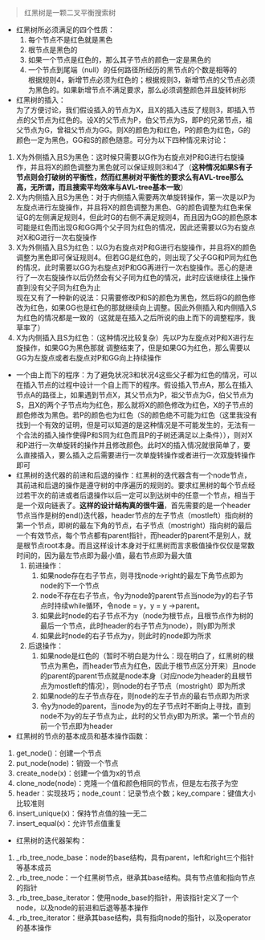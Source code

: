 > 红黑树是一颗二叉平衡搜索树
>   
- 红黑树所必须满足的四个性质：
    1. 每个节点不是红色就是黑色
    2. 根节点是黑色的
    3. 如果一个节点是红色的，那么其子节点的颜色一定是黑色的
    4. 一个节点到尾端（null）的任何路径所经历的黑节点的个数是相等的  
根据规则4，新增节点必须为红色的；根据规则3，新增节点的父节点必须为黑色的。如果新增节点不满足要求，那么必须调整颜色并且旋转树形  
- 红黑树的插入：  
为了方便讨论，我们假设插入的节点为X，且X的插入违反了规则3，即插入节点的父节点为红色的。设X的父节点为P，伯父节点为S，即P的兄弟节点，祖父节点为G，曾祖父节点为GG。则X的颜色为和红色，P的颜色为红色，G的颜色一定为黑色，GG和S的颜色随意。可分为以下四种情况来讨论：  
1. X为外侧插入且S为黑色：这时候只需要以G作为右旋点对P和G进行右旋操作，并且将X的颜色调整为黑色就可以保证规则3和4了（**这种情况如果S有子节点则会打破树的平衡性，然而红黑树对平衡性的要求么有AVL-tree那么高，无所谓，而且搜索平均效率与AVL-tree基本一致**）  
2. X为内侧插入且S为黑色：对于内侧插入需要两次单旋转操作，第一次是以P为左旋点进行左旋操作，并且将X的颜色调整为黑色、G的颜色调整为红色来保证G的左侧满足规则4，但此时G的右侧不满足规则4，而且因为GG的颜色原本可能是红色而出现G和GG两个父子同为红色的情况，因此还需要以G为右旋点对X和G进行一次右旋操作  
3. X为外侧插入且S为红色：以G为右旋点对P和G进行右旋操作，并且将X的颜色调整为黑色即可保证规则4。但若GG是红色的，则出现了父子GG和P同为红色的情况，此时需要以GG为右旋点对P和GG再进行一次右旋操作。恶心的是进行了一次右旋操作以后仍然会有父子同为红色的情况，此时应该继续往上操作直到没有父子同为红色为止  
    现在又有了一种新的说法：只需要修改P和S的颜色为黑色，然后将G的颜色修改为红色，如果GG也是红色的那就继续向上调整。因此外侧插入和内侧插入S为红色的情况都是一致的（这就是在插入之后所说的由上而下的调整程序，我草率了）  
4. X为内侧插入且S为红色：（这种情况比较复杂）先以P为左旋点对P和X进行左旋操作，如果GG为黑色那就 调整结束了，但是如果GG为红色，那么需要以GG为左旋点或者右旋点对P和GG向上持续操作
- 一个由上而下的程序：为了避免状况3和状况4这些父子都为红色的情况，可以在插入节点的过程中设计一个自上而下的程序。假设插入节点A，那么在插入节点A的路径上，如果遇到节点X，其父节点为P，祖父节点为G，伯父节点为S，且X的两个子节点均为红色，那么就将X的颜色修改为红色，X的子节点的颜色修改为黑色。若P的颜色也为红色（S的颜色绝不可能为红色（这里我没有找到一个有效的证明，但是可以知道的是这种情况是不可能发生的，无法有一个合法的插入操作使得P和S同为红色而且P的子树还满足以上条件）），则对X和P进行一次单旋转的操作并且修改颜色。此时X的插入情况就很简单了，要么直接插入，要么插入之后需要进行一次单旋转操作或者进行一次双旋转操作即可
- 红黑树的迭代器的前进和后退的操作：红黑树的迭代器含有一个node节点，其前进和后退的操作是遵守树的中序遍历的规则的。要求红黑树的每个节点经过若干次的前进或者后退操作以后一定可以到达树中的任意一个节点，相当于是一个双向链表了。**这样的设计结构真的很牛逼**，首先需要的是一个header节点当作是树的end()迭代器，header节点的左子节点（mostleft）指向树的第一个节点，即树的最左下角的节点，右子节点（mostright）指向树的最后一个有效节点，每个节点都有parent指针，而header的parent不是别人，就是根节点root本身。而且这样设计本身对于红黑树而言求极值操作仅仅是常数时间的，因为最左节点即为最小值，最右节点即为最大值  
    1. 前进操作：
        1. 如果node存在右子节点，则寻找node→right的最左下角节点即为node的下一个节点
        2. node不存在右子节点，令y为node的parent节点当node为y的右子节点时持续while循环，令node = y，y = y →parent。
        3. 如果此时node的右子节点不为y（node为根节点，且根节点作为树的最后一个节点，此时header的右子节点为node），则y即为所求
        4. 如果此时node的右子节点为y，则此时的node即为所求
    2. 后退操作：
        1. 如果node是红色的（暂时不明白是为什么：现在明白了，红黑树的根节点为黑色，而header节点为红色，因此于根节点区分开来）且node的parent的parent节点就是node本身（对应node为header的且根节点为mostleft的情况），则node的右子节点（mostright）即为所求
        2. 如果node的左子节点存在，则node的左子节点的最右节点即为所求
        3. 令y为node的parent，当node为y的左子节点时不断向上寻找，直到node不为y的左子节点为止，此时的父节点y即为所求。第一个节点的前一个节点即为header
- 红黑树的节点的基本成员和基本操作函数：
1. get_node()：创建一个节点
2. put_node(node)：销毁一个节点
3. create_node(x)：创建一个值为x的节点
4. clone_node(node)：克隆一个值和颜色相同的节点，但是左右孩子为空
5. header：实现技巧；node_count：记录节点个数；key_compare：键值大小比较准则
6. insert_unique(x)：保持节点值的独一无二
7. insert_equal(x)：允许节点值重复
- 红黑树的迭代器架构：
1. _rb_tree_node_base：node的base结构，具有parent，left和right三个指针等基本成员
2. _rb_tree_node：一个红黑树节点，继承其base结构。具有节点值和指向节点的指针
3. _rb_tree_base_iterator：使用node_base的指针，用该指针定义了一个node，以及node的前进和后退等基本操作
4. _rb_tree_iterator：继承其base结构，具有指向node的指针，以及operator的基本操作